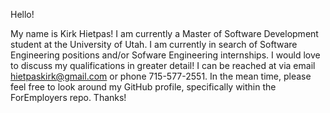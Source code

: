 
Hello!

My name is Kirk Hietpas! 
I am currently a Master of Software Development student at the University of Utah. I am currently in search of Software Engineering positions and/or Sofware Engineering internships.
I would love to discuss my qualifications in greater detail! I can be reached at via email hietpaskirk@gmail.com or phone 715-577-2551. 
In the mean time, please feel free to look around my GitHub profile, specifically within the ForEmployers repo. Thanks!

